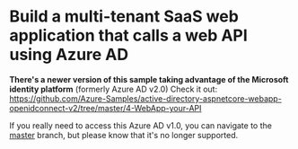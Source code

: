 # Build a multi-tenant SaaS web application that calls a web API using Azure AD

**There's a newer version of this sample taking advantage of the Microsoft identity platform** (formerly Azure AD v2.0)
Check it out: https://github.com/Azure-Samples/active-directory-aspnetcore-webapp-openidconnect-v2/tree/master/4-WebApp-your-API

If you really need to access this Azure AD v1.0, you can navigate to the [master](https://github.com/Azure-Samples/active-directory-webapp-webapi-multitenant-openidconnect-aspnetcore/tree/master) branch, but please know that it's no longer supported.